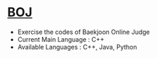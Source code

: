 # [BOJ](https://www.acmicpc.net/)

- Exercise the codes of Baekjoon Online Judge
- Current Main Language : C++
- Available Languages : C++, Java, Python
